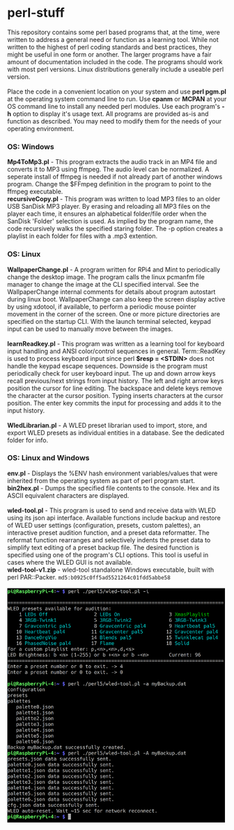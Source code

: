 # perl-stuff
This repository contains some perl based programs that, at the time, were written to address a general need or function as a learning tool. While not written to the highest of perl coding standards and best practices, they might be useful in one form or another. The larger programs have a fair amount of documentation included in the code. The programs should work with most perl versions. Linux distributions generally include a useable perl version.<br/><br/>
Place the code in a convenient location on your system and use **perl pgm.pl** at the operating system command line to run. Use **cpanm** or **MCPAN** at your OS command line to install any needed perl modules. Use each program's **-h** option to display it's usage text. All programs are provided as-is and function as described. You may need to modify them for the needs of your operating environment.

### OS: Windows
**Mp4ToMp3.pl** - This program extracts the audio track in an MP4 file and converts it to MP3 using ffmpeg. The audio level can be normalized. A seperate install of ffmpeg is needed if not already part of another windows program. Change the $FFmpeg definition in the program to point to the ffmpeg executable.<br/>
**recursiveCopy.pl** - This program was written to load MP3 files to an older USB SanDisk MP3 player. By erasing and reloading all MP3 files on the player each time, it ensures an alphabetical folder/file order when the SanDisk 'Folder' selection is used. As implied by the program name, the code recursively walks the specified staring folder. The -p option creates a playlist in each folder for files with a .mp3 extention.

### OS: Linux
**WallpaperChange.pl** - A program written for RPi4 and Mint to periodically change the desktop image. The program calls the linux pcmanfm file manager to change the image at the CLI specified interval. See the WallpaperChange internal comments for details about program autostart during linux boot. WallpaperChange can also keep the screen display active by using xdotool, if available, to perform a periodic mouse pointer movement in the corner of the screen. One or more picture directories are specified on the startup CLI. With the launch terminal selected, keypad input can be used to manually move between the images.<br/><br/>
**learnReadkey.pl** - This program was written as a learning tool for keyboard input handling and ANSI color/control sequences in general. Term::ReadKey is used to process keyboard input since perl **$resp \= \<STDIN\>** does not handle the keypad escape sequences. Downside is the program must periodically check for user keyboard input. The up and down arrow keys recall previous/next strings from input history. The left and right arrow keys position the cursor for line editing. The backspace and delete keys remove the character at the cursor position. Typing inserts characters at the cursor position. The enter key commits the input for processing and adds it to the input history.<br/><br/>
**WledLibrarian.pl** - A WLED preset librarian used to import, store, and export WLED presets as individual entities in a database. See the dedicated folder for info.

### OS: Linux and Windows
**env.pl** - Displays the %ENV hash environment variables/values that were inherited from the operating system as part of perl program start.<br/>
**bin2hex.pl** - Dumps the specified file contents to the console. Hex and its ASCII equivalent characters are displayed.<br/><br/>
**wled-tool.pl** - This program is used to send and receive data with WLED using its json api interface. Available functions include backup and restore of WLED user settings (configuration, presets, custom palettes), an interactive preset audition function, and a preset data reformatter. The reformat function rearranges and selectively indents the preset data to simplify text editing of a preset backup file. The desired function is specified using one of the program's CLI options. This tool is useful in cases where the WLED GUI is not available.<br/>
**wled-tool-v1.zip** - wled-tool standalone Windows executable, built with perl PAR::Packer. `md5:b0925c0ff5ad5521264c01fdd5abbe58`<br/><br/>
<img src="wled-screencap.png" alt="screenshot" width="500"/><br/>




